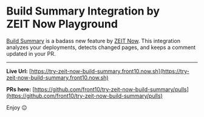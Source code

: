 # Build Summary Integration by ZEIT Now Playground

[Build Summary](https://zeit.co/blog/build-summary) is a badass new feature by [ZEIT Now](https://zeit.co). This integration analyzes your deployments, detects changed pages, and keeps a comment updated in your PR.

------------------


**Live Url:** [https://try-zeit-now-build-summary.front10.now.sh](https://try-zeit-now-build-summary.front10.now.sh)

**PRs here:** [https://github.com/front10/try-zeit-now-build-summary/pulls](https://github.com/front10/try-zeit-now-build-summary/pulls)

Enjoy 😉
